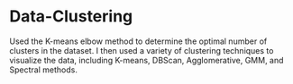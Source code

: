 # Data-Clustering
Used the K-means elbow method to determine the optimal number of clusters in the dataset. I then used a variety of clustering techniques to visualize the data, including K-means, DBScan, Agglomerative, GMM, and Spectral methods.
